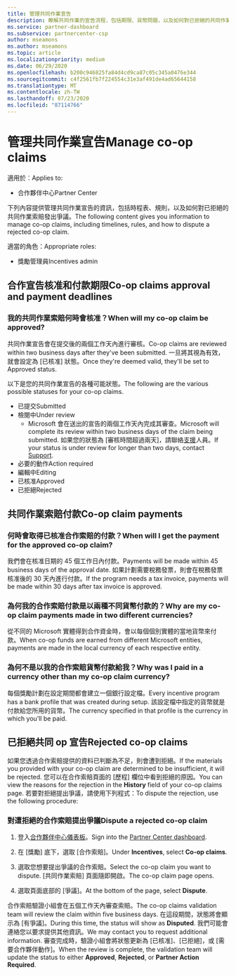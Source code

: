```yaml
---
title: 管理共同作業宣告
description: 瞭解共同作業的宣告流程，包括期限、貨幣問題，以及如何對已拒絕的共同作業索賠提出爭議。
ms.service: partner-dashboard
ms.subservice: partnercenter-csp
author: mseamons
ms.author: mseamons
ms.topic: article
ms.localizationpriority: medium
ms.date: 06/29/2020
ms.openlocfilehash: b200c946825fa84d4cd9ca87c05c345a0476e344
ms.sourcegitcommit: c4f2561fb7f224554c31e3af491de4ad65644158
ms.translationtype: MT
ms.contentlocale: zh-TW
ms.lasthandoff: 07/23/2020
ms.locfileid: "87114766"
---
```

# <a name="manage-co-op-claims"></a><span data-ttu-id="eda89-103">管理共同作業宣告</span><span class="sxs-lookup"><span data-stu-id="eda89-103">Manage co-op claims</span></span>

<span data-ttu-id="eda89-104">適用於︰</span><span class="sxs-lookup"><span data-stu-id="eda89-104">Applies to:</span></span>

- <span data-ttu-id="eda89-105">合作夥伴中心</span><span class="sxs-lookup"><span data-stu-id="eda89-105">Partner Center</span></span>

<span data-ttu-id="eda89-106">下列內容提供管理共同作業宣告的資訊，包括時程表、規則，以及如何對已拒絕的共同作業索賠發出爭議。</span><span class="sxs-lookup"><span data-stu-id="eda89-106">The following content gives you information to manage co-op claims, including timelines, rules, and how to dispute a rejected co-op claim.</span></span>

<span data-ttu-id="eda89-107">適當的角色：</span><span class="sxs-lookup"><span data-stu-id="eda89-107">Appropriate roles:</span></span>

- <span data-ttu-id="eda89-108">獎勵管理員</span><span class="sxs-lookup"><span data-stu-id="eda89-108">Incentives admin</span></span>

## <a name="co-op-claims-approval-and-payment-deadlines"></a><span data-ttu-id="eda89-109">合作宣告核准和付款期限</span><span class="sxs-lookup"><span data-stu-id="eda89-109">Co-op claims approval and payment deadlines</span></span>

### <a name="when-will-my-co-op-claim-be-approved"></a><span data-ttu-id="eda89-110">我的共同作業索賠何時會核准？</span><span class="sxs-lookup"><span data-stu-id="eda89-110">When will my co-op claim be approved?</span></span>

<span data-ttu-id="eda89-111">共同作業宣告會在提交後的兩個工作天內進行審核。</span><span class="sxs-lookup"><span data-stu-id="eda89-111">Co-op claims are reviewed within two business days after they've been submitted.</span></span> <span data-ttu-id="eda89-112">一旦將其視為有效，就會設定為 [已核准] 狀態。</span><span class="sxs-lookup"><span data-stu-id="eda89-112">Once they're deemed valid, they'll be set to Approved status.</span></span>  

<span data-ttu-id="eda89-113">以下是您的共同作業宣告的各種可能狀態。</span><span class="sxs-lookup"><span data-stu-id="eda89-113">The following are the various possible statuses for your co-op claims.</span></span>

- <span data-ttu-id="eda89-114">已提交</span><span class="sxs-lookup"><span data-stu-id="eda89-114">Submitted</span></span>
- <span data-ttu-id="eda89-115">檢閱中</span><span class="sxs-lookup"><span data-stu-id="eda89-115">Under review</span></span>
  - <span data-ttu-id="eda89-116">Microsoft 會在送出的宣告的兩個工作天內完成其審查。</span><span class="sxs-lookup"><span data-stu-id="eda89-116">Microsoft will complete its review within two business days of the claim being submitted.</span></span> <span data-ttu-id="eda89-117">如果您的狀態為 [審核時間超過兩天]，請聯絡[支援](https://partner.microsoft.com/dashboard/support/incentives/servicerequests?category=incentives)人員。</span><span class="sxs-lookup"><span data-stu-id="eda89-117">If your status is under review for longer than two days, contact [Support](https://partner.microsoft.com/dashboard/support/incentives/servicerequests?category=incentives).</span></span>
- <span data-ttu-id="eda89-118">必要的動作</span><span class="sxs-lookup"><span data-stu-id="eda89-118">Action required</span></span>
- <span data-ttu-id="eda89-119">編輯中</span><span class="sxs-lookup"><span data-stu-id="eda89-119">Editing</span></span>
- <span data-ttu-id="eda89-120">已核准</span><span class="sxs-lookup"><span data-stu-id="eda89-120">Approved</span></span>
- <span data-ttu-id="eda89-121">已拒絕</span><span class="sxs-lookup"><span data-stu-id="eda89-121">Rejected</span></span>

## <a name="co-op-claim-payments"></a><span data-ttu-id="eda89-122">共同作業索賠付款</span><span class="sxs-lookup"><span data-stu-id="eda89-122">Co-op claim payments</span></span>

### <a name="when-will-i-get-the-payment-for-the-approved-co-op-claim"></a><span data-ttu-id="eda89-123">何時會取得已核准合作索賠的付款？</span><span class="sxs-lookup"><span data-stu-id="eda89-123">When will I get the payment for the approved co-op claim?</span></span>

<span data-ttu-id="eda89-124">我們會在核准日期的 45 個工作日內付款。</span><span class="sxs-lookup"><span data-stu-id="eda89-124">Payments will be made within 45 business days of the approval date.</span></span> <span data-ttu-id="eda89-125">如果計劃需要稅務發票，則會在稅務發票核准後的 30 天內進行付款。</span><span class="sxs-lookup"><span data-stu-id="eda89-125">If the program needs a tax invoice, payments will be made within 30 days after tax invoice is approved.</span></span>

### <a name="why-are-my-co-op-claim-payments-made-in-two-different-currencies"></a><span data-ttu-id="eda89-126">為何我的合作索賠付款是以兩種不同貨幣付款的？</span><span class="sxs-lookup"><span data-stu-id="eda89-126">Why are my co-op claim payments made in two different currencies?</span></span>

<span data-ttu-id="eda89-127">從不同的 Microsoft 實體得到合作資金時，會以每個個別實體的當地貨幣來付款。</span><span class="sxs-lookup"><span data-stu-id="eda89-127">When co-op funds are earned from different Microsoft entities, payments are made in the local currency of each respective entity.</span></span>  

### <a name="why-was-i-paid-in-a-currency-other-than-my-co-op-claim-currency"></a><span data-ttu-id="eda89-128">為何不是以我的合作索賠貨幣付款給我？</span><span class="sxs-lookup"><span data-stu-id="eda89-128">Why was I paid in a currency other than my co-op claim currency?</span></span>

<span data-ttu-id="eda89-129">每個獎勵計劃在設定期間都會建立一個銀行設定檔。</span><span class="sxs-lookup"><span data-stu-id="eda89-129">Every incentive program has a bank profile that was created during setup.</span></span> <span data-ttu-id="eda89-130">該設定檔中指定的貨幣就是付款給您所用的貨幣。</span><span class="sxs-lookup"><span data-stu-id="eda89-130">The currency specified in that profile is the currency in which you’ll be paid.</span></span>

## <a name="rejected-co-op-claims"></a><span data-ttu-id="eda89-131">已拒絕共同 op 宣告</span><span class="sxs-lookup"><span data-stu-id="eda89-131">Rejected co-op claims</span></span>

<span data-ttu-id="eda89-132">如果您透過合作索賠提供的資料已判斷為不足，則會遭到拒絕。</span><span class="sxs-lookup"><span data-stu-id="eda89-132">If the materials you provided with your co-op claim are determined to be insufficient, it will be rejected.</span></span> <span data-ttu-id="eda89-133">您可以在合作索賠頁面的 [歷程] 欄位中看到拒絕的原因。</span><span class="sxs-lookup"><span data-stu-id="eda89-133">You can view the reasons for the rejection in the **History** field of your co-op claims page.</span></span> <span data-ttu-id="eda89-134">若要對拒絕提出爭議，請使用下列程式：</span><span class="sxs-lookup"><span data-stu-id="eda89-134">To dispute the rejection, use the following procedure:</span></span>

### <a name="dispute-a-rejected-co-op-claim"></a><span data-ttu-id="eda89-135">對遭拒絕的合作索賠提出爭議</span><span class="sxs-lookup"><span data-stu-id="eda89-135">Dispute a rejected co-op claim</span></span>

1. <span data-ttu-id="eda89-136">登入[合作夥伴中心儀表板](https://partner.microsoft.com/dashboard/)。</span><span class="sxs-lookup"><span data-stu-id="eda89-136">Sign into the [Partner Center dashboard](https://partner.microsoft.com/dashboard/).</span></span>

2. <span data-ttu-id="eda89-137">在 [獎勵] 底下，選取 [合作索賠]。</span><span class="sxs-lookup"><span data-stu-id="eda89-137">Under **Incentives**, select **Co-op claims**.</span></span>

3. <span data-ttu-id="eda89-138">選取您想要提出爭議的合作索賠。</span><span class="sxs-lookup"><span data-stu-id="eda89-138">Select the co-op claim you want to dispute.</span></span> <span data-ttu-id="eda89-139">[共同作業索賠] 頁面隨即開啟。</span><span class="sxs-lookup"><span data-stu-id="eda89-139">The co-op claim page opens.</span></span>

4. <span data-ttu-id="eda89-140">選取頁面底部的 [爭議]。</span><span class="sxs-lookup"><span data-stu-id="eda89-140">At the bottom of the page, select **Dispute**.</span></span>

<span data-ttu-id="eda89-141">合作索賠驗證小組會在五個工作天內審查索賠。</span><span class="sxs-lookup"><span data-stu-id="eda89-141">The co-op claims validation team will review the claim within five business days.</span></span> <span data-ttu-id="eda89-142">在這段期間，狀態將會顯示為 [有爭議]。</span><span class="sxs-lookup"><span data-stu-id="eda89-142">During this time, the status will show as **Disputed**.</span></span> <span data-ttu-id="eda89-143">我們可能會連絡您以要求提供其他資訊。</span><span class="sxs-lookup"><span data-stu-id="eda89-143">We may contact you to request additional information.</span></span> <span data-ttu-id="eda89-144">審查完成時，驗證小組會將狀態更新為 [已核准]、[已拒絕]，或 [需要合作夥伴動作]。</span><span class="sxs-lookup"><span data-stu-id="eda89-144">When the review is complete, the validation team will update the status to either **Approved**, **Rejected**, or **Partner Action Required**.</span></span>
